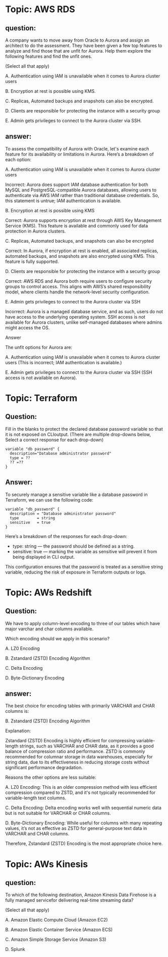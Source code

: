 # Topic: AWS RDS

## question:

A company wants to move away from Oracle to Aurora and assign an architect to do the assessment. They have been given a few top features to analyze and find those that are unfit for Aurora. Help them explore the following features and find the unfit ones.

(Select all that apply)

A. Authentication using lAM is unavailable when it comes to Aurora cluster users

B. Encryption at rest is possible using KMS.

C. Replicas, Automated backups and snapshots can also be encrypted.

D. Clients are responsible for protecting the instance with a security group

E. Admin gets privileges to connect to the Aurora cluster via SSH.

## answer:

To assess the compatibility of Aurora with Oracle, let's examine each feature for its availability or limitations in Aurora. Here’s a breakdown of each option:

A. Authentication using IAM is unavailable when it comes to Aurora cluster users

Incorrect: Aurora does support IAM database authentication for both MySQL and PostgreSQL-compatible Aurora databases, allowing users to authenticate via AWS IAM rather than traditional database credentials. So, this statement is untrue; IAM authentication is available.

B. Encryption at rest is possible using KMS

Correct: Aurora supports encryption at rest through AWS Key Management Service (KMS). This feature is available and commonly used for data protection in Aurora clusters.

C. Replicas, Automated backups, and snapshots can also be encrypted

Correct: In Aurora, if encryption at rest is enabled, all associated replicas, automated backups, and snapshots are also encrypted using KMS. This feature is fully supported.

D. Clients are responsible for protecting the instance with a security group

Correct: AWS RDS and Aurora both require users to configure security groups to control access. This aligns with AWS’s shared responsibility model, where clients handle the network-level security configuration.

E. Admin gets privileges to connect to the Aurora cluster via SSH

Incorrect: Aurora is a managed database service, and as such, users do not have access to the underlying operating system. SSH access is not available for Aurora clusters, unlike self-managed databases where admins might access the OS.

Answer

The unfit options for Aurora are:

A. Authentication using IAM is unavailable when it comes to Aurora cluster users (This is incorrect; IAM authentication is available.)

E. Admin gets privileges to connect to the Aurora cluster via SSH (SSH access is not available on Aurora).


# Topic: Terraform

## Question:

Fill in the blanks to protect the declared database password variable so that it is not exposed on CLloutput.
(There are multiple drop-downs below, Select a correct response for each drop-down)

```hcl
variable "db password" {
  description="Database administrator password"
  type = ??
  ?? =??
}
```

## Answer:

To securely manage a sensitive variable like a database password in Terraform, we can use the following code:

```hcl
variable "db_password" {
  description = "Database administrator password"
  type        = string
  sensitive   = true
}
```

Here’s a breakdown of the responses for each drop-down:

* type: string — the password should be defined as a string.
* sensitive: true — marking the variable as sensitive will prevent it from being displayed in CLI output.

This configuration ensures that the password is treated as a sensitive string variable, reducing the risk of exposure in Terraform outputs or logs.

# Topic: AWs Redshift

## Question: 

We have to apply column-level encoding to three of our tables which have major varchar and char columns available.

Which encoding should we apply in this scenario?

A. LZ0 Encoding

B. Zstandard (ZSTD) Encoding Algorithm

C. Delta Encoding

D. Byte-Dictionary Encoding

## answer: 

The best choice for encoding tables with primarily VARCHAR and CHAR columns is:

B. Zstandard (ZSTD) Encoding Algorithm

Explanation:

Zstandard (ZSTD) Encoding is highly efficient for compressing variable-length strings, such as VARCHAR and CHAR data, as it provides a good balance of compression ratio and performance. ZSTD is commonly recommended for columnar storage in data warehouses, especially for string data, due to its effectiveness in reducing storage costs without significant performance degradation.

Reasons the other options are less suitable:

A. LZ0 Encoding: This is an older compression method with less efficient compression compared to ZSTD, and it's not typically recommended for variable-length text columns.

C. Delta Encoding: Delta encoding works well with sequential numeric data but is not suitable for VARCHAR or CHAR columns.

D. Byte-Dictionary Encoding: While useful for columns with many repeating values, it’s not as effective as ZSTD for general-purpose text data in VARCHAR and CHAR columns.

Therefore, Zstandard (ZSTD) Encoding is the most appropriate choice here.


# Topic: AWs Kinesis

## question:

To which of the following destination, Amazon Kinesis Data Firehose is a fully managed servicefor delivering real-time streaming data?

(Select all that apply)

A. Amazon Elastic Compute Cloud (Amazon EC2)

B. Amazon Elastic Container Service (Amazon ECS)

C. Amazon Simple Storage Service (Amazon S3)

D. Splunk
